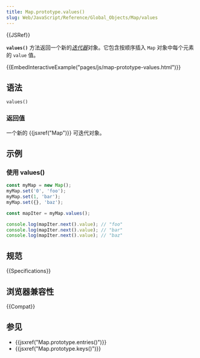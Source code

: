 ```yaml
---
title: Map.prototype.values()
slug: Web/JavaScript/Reference/Global_Objects/Map/values
---
```


{{JSRef}}

**`values()`** 方法返回一个新的[_迭代器_](/zh-CN/docs/Web/JavaScript/Guide/Iterators_and_Generators)对象。它包含按顺序插入 `Map` 对象中每个元素的 `value` 值。

{{EmbedInteractiveExample("pages/js/map-prototype-values.html")}}

## 语法

```js-nolint
values()
```

### 返回值

一个新的 {{jsxref("Map")}} 可迭代对象。

## 示例

### 使用 values()

```js
const myMap = new Map();
myMap.set('0', 'foo');
myMap.set(1, 'bar');
myMap.set({}, 'baz');

const mapIter = myMap.values();

console.log(mapIter.next().value); // "foo"
console.log(mapIter.next().value); // "bar"
console.log(mapIter.next().value); // "baz"
```

## 规范

{{Specifications}}

## 浏览器兼容性

{{Compat}}

## 参见

- {{jsxref("Map.prototype.entries()")}}
- {{jsxref("Map.prototype.keys()")}}
